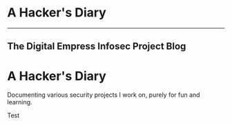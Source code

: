 # A Hacker's Diary
---

The Digital Empress Infosec Project Blog
---

# A Hacker's Diary

Documenting various security projects I work on, purely for fun and learning.

Test


